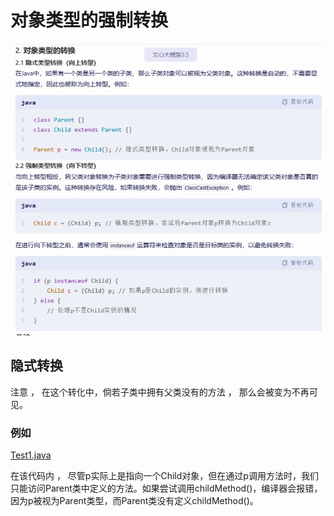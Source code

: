 # 对象类型的强制转换

![img.png](img.png)

## 隐式转换

注意 ， 在这个转化中，倘若子类中拥有父类没有的方法 ， 那么会被变为不再可见。

### 例如

[Test1.java](Test1.java)

在该代码内 ， 尽管p实际上是指向一个Child对象，但在通过p调用方法时，我们只能访问Parent类中定义的方法。如果尝试调用childMethod()，编译器会报错，因为p被视为Parent类型，而Parent类没有定义childMethod()。

